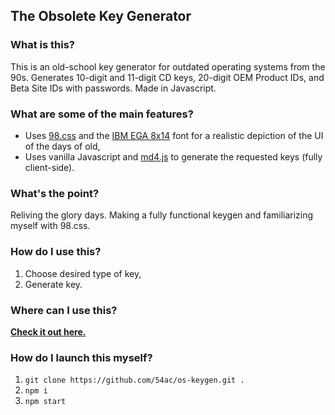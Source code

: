 ## The Obsolete Key Generator

### What is this?

This is an old-school key generator for outdated operating systems from the 90s. Generates 10-digit and 11-digit CD keys, 20-digit OEM Product IDs, and Beta Site IDs with passwords. Made in Javascript.

### What are some of the main features?

- Uses [98.css](https://github.com/jdan/98.css/) and the [IBM EGA 8x14](https://int10h.org/oldschool-pc-fonts/fontlist/font?ibm_ega_8x14) font for a realistic depiction of the UI of the days of old,
- Uses vanilla Javascript and [md4.js](http://lig-membres.imag.fr/donsez/cours/exemplescourstechnoweb/js_securehash/md4src.html) to generate the requested keys (fully client-side).

### What's the point?

Reliving the glory days. Making a fully functional keygen and familiarizing myself with 98.css.

### How do I use this?

1. Choose desired type of key,
2. Generate key.

### Where can I use this?

**[Check it out here.](https://54ac.bio:5454/)**

### How do I launch this myself?

1. `git clone https://github.com/54ac/os-keygen.git .`
2. `npm i`
3. `npm start`
